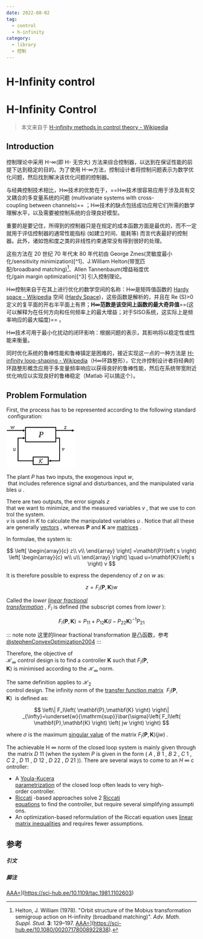 ```yaml
---
date: 2022-08-02
tag:
  - control
  - h-infinity
category:
  - library
  - 控制
---
```


# H-Infinity control

# H-Infinity Control

> 本文来自于 [H-infinity methods in control theory - Wikipedia](https://en.wikipedia.org/wiki/H-infinity_methods_in_control_theory)

## Introduction

控制理论中采用 H-∞(即 H- 无穷大) 方法来综合控制器，以达到在保证性能的前提下达到稳定的目的。为了使用 H-∞方法，控制设计者将控制问题表示为数学优化问题，然后找到解决该优化问题的控制器。

与经典控制技术相比，H∞技术的优势在于，==H∞技术很容易应用于涉及具有交叉耦合的多变量系统的问题 (multivariate systems with cross-coupling between channels)== ；H∞技术的缺点包括成功应用它们所需的数学理解水平，以及需要被控制系统的合理良好模型。

重要的是要记住，所得到的控制器只是在规定的成本函数方面是最优的，而不一定就用于评估控制器的通常性能指标 (如建立时间、能耗等) 而言代表最好的控制器。此外，诸如饱和度之类的非线性约束通常没有得到很好的处理。

这些方法在 20 世纪 70 年代末 80 年代初由 George Zmes(灵敏度最小化/sensitivity minimization)[^1]、J.William Helton(带宽匹配/broadband matching)[^2]、Allen Tannenbaum(增益裕度优化/gain margin optimization)[^3] 引入控制理论。


H∞控制来自于在其上进行优化的数学空间的名称：H∞是矩阵值函数的 [Hardy space - Wikipedia](https://en.wikipedia.org/wiki/Hardy_space) 空间 ([Hardy Space](./../math/杂项/Hardy-space.md))，这些函数是解析的，并且在 Re (S)>0 定义的复平面的开右半平面上有界；**H∞范数是该空间上函数的最大奇异值**==(这可以解释为在任何方向和任何频率上的最大增益；对于SISO系统，这实际上是频率响应的最大幅度)== 。

H∞技术可用于最小化扰动的闭环影响：根据问题的表示，其影响将以稳定性或性能来衡量。

同时优化系统的鲁棒性能和鲁棒镇定是困难的，接近实现这一点的一种方法是 [H-infinity loop-shaping - Wikipedia](https://en.wikipedia.org/wiki/H-infinity_loop-shaping)（H∞环路整形），它允许控制设计者将经典的环路整形概念应用于多变量频率响应以获得良好的鲁棒性能，然后在系统带宽附近优化响应以实现良好的鲁棒稳定（Matlab 可以搞这个）。

## Problem Formulation

First, the process has to be represented according to the following standard configuration:

![Pasted image 20220524101436](./assets/Pasted-image-20220524101436.png)

The plant _P_ has two inputs, the exogenous input _w_,  that includes reference signal and disturbances, and the manipulated variables _u_ . 

There are two outputs, the error signals _z_ that we want to minimize, and the measured variables _v_ , that we use to control the system. 
_v_ is used in _K_ to calculate the manipulated variables _u_ . Notice that all these are generally [vectors](https://en.wikipedia.org/wiki/Vector_(geometry) "Vector (geometry)") , whereas **P** and **K** are [matrices](https://en.wikipedia.org/wiki/Matrix_(mathematics) "Matrix (mathematics)") .

In formulae, the system is:


$$
\left[ \begin{array}{c}
	z\\
	v\\
\end{array} \right] =\mathbf{P}\left( s \right) \left[ \begin{array}{c}
	w\\
	u\\
\end{array} \right] \quad u=\mathbf{K}\left( s \right) v
$$

It is therefore possible to express the dependency of _z_ on _w_ as:

$$
z=F_l\left( \mathbf{P},\mathbf{K} \right) w
$$


Called the _lower [linear fractional transformation](https://en.wikipedia.org/wiki/Linear_fractional_transformation "Linear fractional transformation")_ , $F_l$ is defined (the subscript comes from _lower_ ):


$$
F_l\left( \mathbf{P},\mathbf{K} \right) =P_{11}+P_{12}\mathbf{K}\left( I-P_{22}\mathbf{K} \right) ^{-1}P_{21}
$$

::: note note
这里的linear fractional transformation 是凸函数，参考[@stephenConvexOptimization2004](.//)
:::


Therefore, the objective of $\mathcal{H} _{\infty}$ control design is to find a controller $\mathbf{K}$ such that $F_{l}(\mathbf{P} ,\mathbf{K})$ is minimised according to the ${\mathcal {H}}_{\infty}$ norm. 

The same definition applies to $\mathcal{H}_2$ control design. The infinity norm of the [transfer function matrix](https://en.wikipedia.org/wiki/Transfer_function_matrix "Transfer function matrix")  $F_{l}(\mathbf{P} ,\mathbf{K})$  is defined as:


$$
\left\| F_l\left( \mathbf{P},\mathbf{K} \right) \right\| _{\infty}=\underset{w}{\mathrm{sup}}\bar{\sigma}\left( F_l\left( \mathbf{P},\mathbf{K} \right) \left( jw \right) \right) 
$$


where $\sigma$ is the maximum [singular value](https://en.wikipedia.org/wiki/Singular_value "Singular value") of the matrix $F_{l}(\mathbf{P} ,\mathbf{K})(jw)$ .

The achievable H ∞ norm of the closed loop system is mainly given through the matrix _D_ 11 (when the system _P_ is given in the form ( _A_ , _B_ 1 , _B_ 2 , _C_ 1 , _C_ 2 , _D_ 11 , _D_ 12 , _D_ 22 , _D_ 21 )). There are several ways to come to an _H_ ∞ controller:

- A [Youla-Kucera parametrization](https://en.wikipedia.org/wiki/Youla-Kucera_parametrization "Youla-Kucera parametrization") of the closed loop often leads to very high-order controller.
- [Riccati](https://en.wikipedia.org/wiki/Riccati_equation "Riccati equation") -based approaches solve 2 [Riccati equations](https://en.wikipedia.org/wiki/Riccati_equation "Riccati equation") to find the controller, but require several simplifying assumptions.
- An optimization-based reformulation of the Riccati equation uses [linear matrix inequalities](https://en.wikipedia.org/wiki/Linear_matrix_inequality) and requires fewer assumptions.

## 参考

##### 引文
##### 脚注

[AAA=](.//)](https://sci-hub.ee/10.1109/tac.1981.1102603)
[^2]: Helton, J. William (1978). "Orbit structure of the Mobius transformation semigroup action on H-infinity (broadband matching)". _Adv. Math. Suppl. Stud_. **3**: 129–197.
[AAA=](.//)](https://sci-hub.ee/10.1080/00207178008922838).
